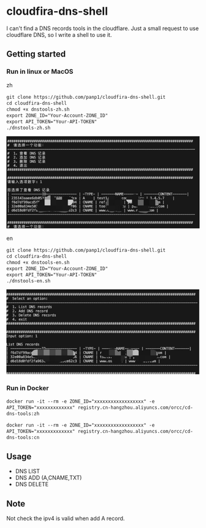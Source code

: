 # cloudfira-dns-shell

I can't find a DNS records tools in the cloudflare. 
Just a small request to use cloudflare DNS, so I write a shell to use it.



## Getting started

### Run in linux or MacOS

zh
```
git clone https://github.com/panp1/cloudfira-dns-shell.git
cd cloudfira-dns-shell
chmod +x dnstools-zh.sh
export ZONE_ID="Your-Account-ZONE_ID"
export API_TOKEN="Your-API-TOKEN"
./dnstools-zh.sh
```
![](./image/zh.jpg)

en
```
git clone https://github.com/panp1/cloudfira-dns-shell.git
cd cloudfira-dns-shell
chmod +x dnstools-en.sh
export ZONE_ID="Your-Account-ZONE_ID"
export API_TOKEN="Your-API-TOKEN"
./dnstools-en.sh
```

![](./image/en.jpg)

### Run in Docker

```
docker run -it --rm -e ZONE_ID="xxxxxxxxxxxxxxxxxx" -e API_TOKEN="xxxxxxxxxxxxx" registry.cn-hangzhou.aliyuncs.com/orcc/cd-dns-tools:zh
```

```
docker run -it --rm -e ZONE_ID="xxxxxxxxxxxxxxxxxx" -e API_TOKEN="xxxxxxxxxxxxx" registry.cn-hangzhou.aliyuncs.com/orcc/cd-dns-tools:cn
```



## Usage
-  DNS LIST
-  DNS ADD (A,CNAME,TXT)
-  DNS DELETE


## Note 
Not check the ipv4 is valid when add A record.
